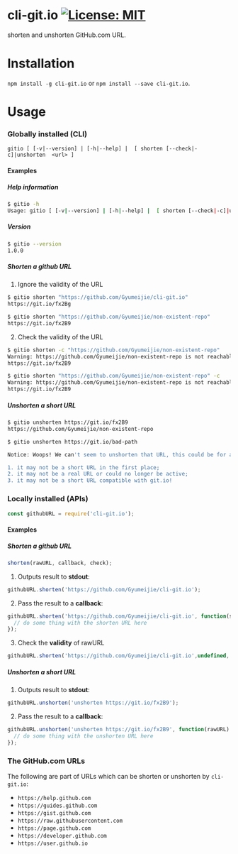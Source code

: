 # cli-git.io [![License: MIT](https://img.shields.io/badge/License-MIT-blue.svg)](https://opensource.org/licenses/MIT)

shorten and unshorten GitHub.com URL.

# Installation

`npm install -g cli-git.io`  or `npm install --save cli-git.io`.

# Usage

### Globally installed (**CLI**)

`gitio [ [-v|--version] | [-h|--help] |  [ shorten [--check|-c]|unshorten  <url> ]`

#### Examples

##### Help information           
```bash
$ gitio -h 
Usage: gitio [ [-v|--version] | [-h|--help] |  [ shorten [--check|-c]|unshorten  <url> ] ]
```
##### Version        
```bash
$ gitio --version
1.0.0
```

##### Shorten a github URL

1. Ignore the validity of the URL
```bash
$ gitio shorten "https://github.com/Gyumeijie/cli-git.io"
https://git.io/fx2Bg

$ gitio shorten "https://github.com/Gyumeijie/non-existent-repo"
https://git.io/fx2B9
```

2. Check the validity of the URL
```bash
$ gitio shorten -c "https://github.com/Gyumeijie/non-existent-repo"
Warning: https://github.com/Gyumeijie/non-existent-repo is not reachable!
https://git.io/fx2B9

$ gitio shorten "https://github.com/Gyumeijie/non-existent-repo" -c
Warning: https://github.com/Gyumeijie/non-existent-repo is not reachable!
https://git.io/fx2B9
```

##### Unshorten a short URL

```bash
$ gitio unshorten https://git.io/fx2B9
https://github.com/Gyumeijie/non-existent-repo

$ gitio unshorten https://git.io/bad-path

Notice: Woops! We can't seem to unshorten that URL, this could be for a few reasons:

1. it may not be a short URL in the first place;
2. it may not be a real URL or could no longer be active;
3. it may not be a short URL compatible with git.io!
```

### Locally installed (**APIs**)

```javascript
const githubURL = require('cli-git.io');
```

#### Examples

##### Shorten a github URL
```javascript
shorten(rawURL, callback, check);
```

1. Outputs result to **stdout**:
```javascript
githubURL.shorten('https://github.com/Gyumeijie/cli-git.io');
```

2. Pass the result to a **callback**:
```javascript
githubURL.shorten('https://github.com/Gyumeijie/cli-git.io', function(shortURL) {
  // do some thing with the shorten URL here
});
```
3. Check the **validity** of rawURL
```javascript
githubURL.shorten('https://github.com/Gyumeijie/cli-git.io',undefined, true);
```

##### Unshorten a short URL

1. Outputs result to **stdout**:
```javascript
githubURL.unshorten('unshorten https://git.io/fx2B9');
```

2. Pass the result to a **callback**:
```javascript
githubURL.unshorten('unshorten https://git.io/fx2B9', function(rawURL) {
  // do some thing with the unshorten URL here
});
```

### The GitHub.com URLs
The following are part of URLs which can be shorten or unshorten by `cli-git.io`:

- `https://help.github.com`
- `https://guides.github.com` 
- `https://gist.github.com`
- `https://raw.githubusercontent.com`
- `https://page.github.com` 
- `https://developer.github.com`
- `https://user.github.io`
